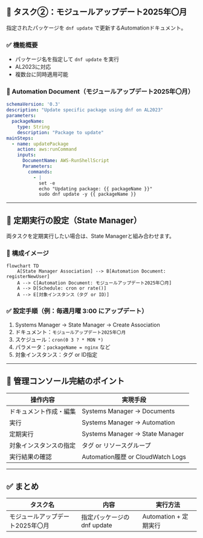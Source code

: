 ## 📁 タスク②：モジュールアップデート2025年〇月  
指定されたパッケージを `dnf update` で更新するAutomationドキュメント。

### ✅ 機能概要

- パッケージ名を指定して `dnf update` を実行
- AL2023に対応
- 複数台に同時適用可能

### 🧩 Automation Document（モジュールアップデート2025年〇月）

```yaml
schemaVersion: '0.3'
description: "Update specific package using dnf on AL2023"
parameters:
  packageName:
    type: String
    description: "Package to update"
mainSteps:
  - name: updatePackage
    action: aws:runCommand
    inputs:
      DocumentName: AWS-RunShellScript
      Parameters:
        commands:
          - |
            set -e
            echo "Updating package: {{ packageName }}"
            sudo dnf update -y {{ packageName }}
```

---

## 🔁 定期実行の設定（State Manager）

両タスクを定期実行したい場合は、State Managerと組み合わせます。

### 🧩 構成イメージ

```mermaid
flowchart TD
    A[State Manager Association] --> B[Automation Document: registerNewUser]
    A --> C[Automation Document: モジュールアップデート2025年〇月]
    A --> D[Schedule: cron or rate()]
    A --> E[対象インスタンス（タグ or ID）]
```

### ✅ 設定手順（例：毎週月曜 3:00 にアップデート）

1. Systems Manager → State Manager → Create Association
2. ドキュメント：`モジュールアップデート2025年〇月`
3. スケジュール：`cron(0 3 ? * MON *)`
4. パラメータ：`packageName = nginx` など
5. 対象インスタンス：タグ or ID指定

---

## 🧠 管理コンソール完結のポイント

| 操作内容               | 実現手段                          |
| ---------------------- | --------------------------------- |
| ドキュメント作成・編集 | Systems Manager → Documents       |
| 実行                   | Systems Manager → Automation      |
| 定期実行               | Systems Manager → State Manager   |
| 対象インスタンスの指定 | タグ or リソースグループ          |
| 実行結果の確認         | Automation履歴 or CloudWatch Logs |

---

## ✅ まとめ

| タスク名                         | 内容                       | 実行方法              |
| -------------------------------- | -------------------------- | --------------------- |
| モジュールアップデート2025年〇月 | 指定パッケージのdnf update | Automation + 定期実行 |

